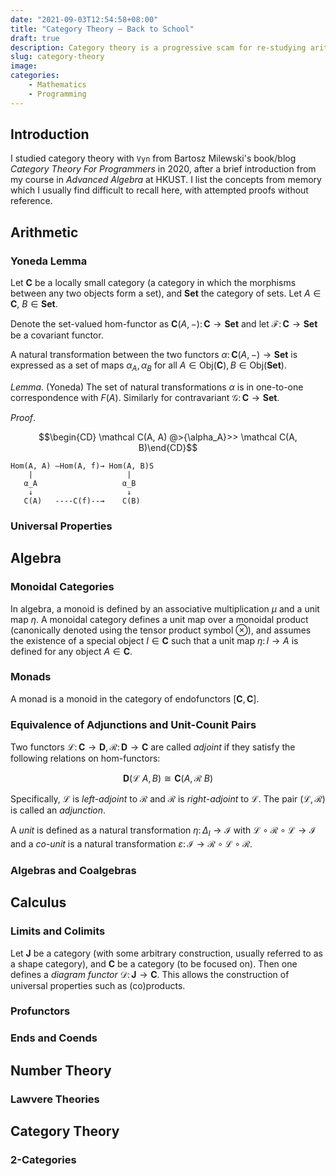 ```yaml
---
date: "2021-09-03T12:54:58+08:00"
title: "Category Theory — Back to School"
draft: true
description: Category theory is a progressive scam for re-studying arithmetic, algebra, calculus, number theory, and category theory.
slug: category-theory
image: 
categories:
    - Mathematics
    - Programming
---
```


## Introduction

I studied category theory with `Vyn` from Bartosz Milewski's book/blog _Category Theory For Programmers_ in 2020, after a brief introduction from my course in _Advanced Algebra_ at HKUST. I list the concepts from memory which I usually find difficult to recall here, with attempted proofs without reference.

## Arithmetic

### Yoneda Lemma

Let $\mathbf C$ be a locally small category (a category in which the morphisms between any two objects form a set), and $\mathbf{Set}$ the category of sets. Let $A \in \mathbf C$, $B \in \mathbf{Set}$. 

Denote the set-valued hom-functor as $\mathbf C(A, -)\colon \mathbf C \to \mathbf{Set}$ and let $\mathcal F\colon \mathbf C \to \mathbf{Set}$ be a covariant functor. 

A natural transformation between the two functors $\alpha \colon \mathbf C(A,-) \to \mathbf{Set}$ is expressed as a set of maps $\alpha_A, \alpha_B$ for all $A \in \mathrm{Obj}(\mathbf{C}), B \in \mathrm{Obj}(\mathbf{Set})$.

_Lemma_. (Yoneda) The set of natural transformations $\alpha$ is in one-to-one correspondence with $F(A)$. Similarly for contravariant $\mathcal G\colon \mathbf C \to \mathbf{Set}$.

_Proof_. 

$$\begin{CD} \mathcal C(A, A) @>{\alpha_A}>> \mathcal C(A, B)\end{CD}$$

```
Hom(A, A) —Hom(A, f)→ Hom(A, B)S
    |                     |
   α_A                   α_B
    ↓                     ↓
   C(A)   ----C(f)--→    C(B)
```

### Universal Properties


## Algebra

### Monoidal Categories

In algebra, a monoid is defined by an associative multiplication $\mu$ and a unit map $\eta$. A monoidal category defines a unit map over a monoidal product (canonically denoted using the tensor product symbol $\otimes$), and assumes the existence of a special object $I \in \mathbf C$ such that a unit map $\eta \colon I \to A$ is defined for any object $A \in \mathbf C$.

### Monads

A monad is a monoid in the category of endofunctors $[\mathbf C, \mathbf C]$. 

### Equivalence of Adjunctions and Unit-Counit Pairs

Two functors $\mathcal L\colon \mathbf C \to \mathbf D, \mathcal R \colon \mathbf D \to \mathbf C$ are called _adjoint_ if they satisfy the following relations on hom-functors:

$$\mathbf D(\mathcal L~A, B) \cong \mathbf C(A, \mathcal R~B)$$

Specifically, $\mathcal L$ is _left-adjoint_ to $\mathcal R$ and $\mathcal R$ is _right-adjoint_ to $\mathcal L$. The pair $(\mathcal L, \mathcal R)$ is called an _adjunction_.

A _unit_ is defined as a natural transformation $\eta \colon \Delta_I \to \mathcal{I}$ with $\mathcal L \circ \mathcal R \circ \mathcal L \to \mathcal I$ and a _co-unit_ is a natural transformation $\varepsilon\colon \mathcal I \to \mathcal R \circ \mathcal L \circ \mathcal R$.

### Algebras and Coalgebras

## Calculus

### Limits and Colimits

Let $\mathbf J$ be a category (with some arbitrary construction, usually referred to as a shape category), and $\mathbf C$ be a category (to be focused on). Then one defines a _diagram functor_ $\mathcal D\colon \mathbf J \to \mathbf C$. This allows the construction of universal properties such as (co)products.

### Profunctors

### Ends and Coends

## Number Theory

### Lawvere Theories

## Category Theory

### 2-Categories